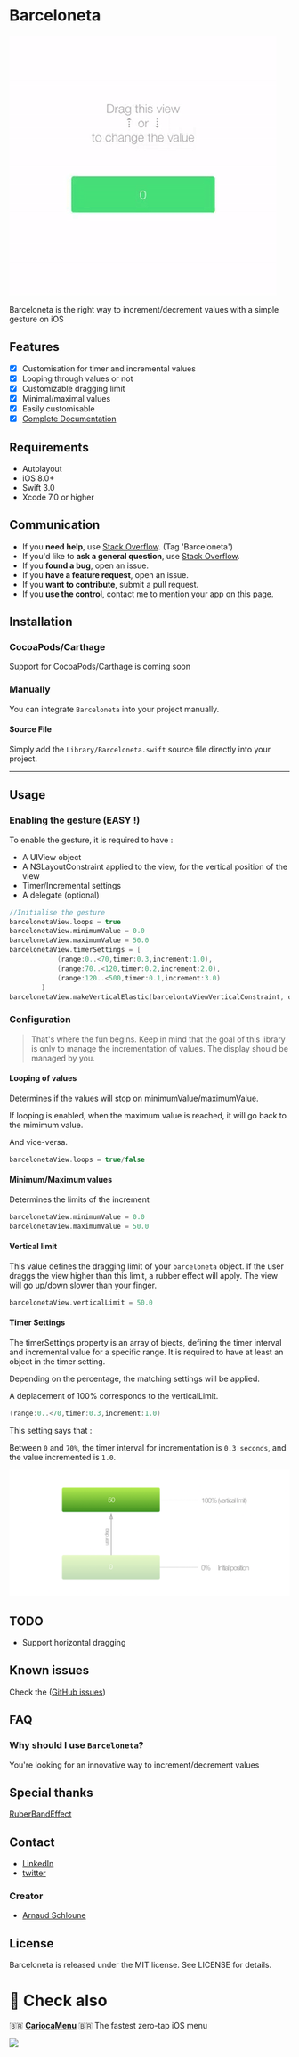 Barceloneta
===============

![](https://raw.githubusercontent.com/arn00s/barceloneta/master/img/barceloneta.gif)


Barceloneta is the right way to increment/decrement values with a simple gesture on iOS

## Features

- [x] Customisation for timer and incremental values
- [x] Looping through values or not 
- [x] Customizable dragging limit
- [x] Minimal/maximal values
- [x] Easily customisable
- [x] [Complete Documentation](http://arn00s.github.io/barceloneta/)

## Requirements

- Autolayout
- iOS 8.0+
- Swift 3.0
- Xcode 7.0 or higher

## Communication

- If you **need help**, use [Stack Overflow](http://stackoverflow.com/questions/tagged/Barceloneta). (Tag 'Barceloneta')
- If you'd like to **ask a general question**, use [Stack Overflow](http://stackoverflow.com/questions/tagged/Barceloneta).
- If you **found a bug**, open an issue.
- If you **have a feature request**, open an issue.
- If you **want to contribute**, submit a pull request.
- If you **use the control**, contact me to mention your app on this page.


## Installation

### CocoaPods/Carthage

Support for CocoaPods/Carthage is coming soon


### Manually

You can integrate `Barceloneta` into your project manually.

#### Source File

Simply add the `Library/Barceloneta.swift` source file directly into your project.

---

## Usage

### Enabling the gesture (EASY !)
To enable the gesture, it is required to have :
- A UIView object
- A NSLayoutConstraint applied to the view, for the vertical position of the view
- Timer/Incremental settings
- A delegate (optional)

```swift
//Initialise the gesture
barcelonetaView.loops = true
barcelonetaView.minimumValue = 0.0
barcelonetaView.maximumValue = 50.0
barcelonetaView.timerSettings = [
            (range:0..<70,timer:0.3,increment:1.0),
            (range:70..<120,timer:0.2,increment:2.0),
            (range:120..<500,timer:0.1,increment:3.0)
        ]
barcelonetaView.makeVerticalElastic(barcelontaViewVerticalConstraint, delegate: self)
```

### Configuration

> That's where the fun begins.
> Keep in mind that the goal of this library is only to manage the incrementation of values. The display should be managed by you.

#### Looping of values

Determines if the values will stop on minimumValue/maximumValue. 

If looping is enabled, when the maximum value is reached, it will go back to the mimimum value. 

And vice-versa.

```swift
barcelonetaView.loops = true/false
```

#### Minimum/Maximum values
Determines the limits of the increment

```swift
barcelonetaView.minimumValue = 0.0
barcelonetaView.maximumValue = 50.0
```

#### Vertical limit
This value defines the dragging limit of your `barceloneta` object. If the user draggs the view higher than this limit, a rubber effect will apply. The view will go up/down slower than your finger.

```swift
barcelonetaView.verticalLimit = 50.0
```

#### Timer Settings

The timerSettings property is an array of bjects, defining the timer interval and incremental value for a specific range.
It is required to have at least an object in the timer setting.

Depending on the percentage, the matching settings will be applied.

A deplacement of 100% corresponds to the verticalLimit.

```swift
(range:0..<70,timer:0.3,increment:1.0)
```
This setting says that :

Between `0` and `70%`, the timer interval for incrementation is `0.3 seconds`, and the value incremented is `1.0`.

![](https://raw.githubusercontent.com/arn00s/barceloneta/master/img/barceloneta_explanation.png)

## TODO

- Support horizontal dragging

## Known issues

Check the ([GitHub issues](https://github.com/arn00s/barceloneta/issues))

## FAQ

### Why should I use `Barceloneta`?

You're looking for an innovative way to increment/decrement values


## Special thanks

[RuberBandEffect](https://github.com/Produkt/RubberBandEffect)

## Contact

- [LinkedIn](https://lu.linkedin.com/in/arnaudschloune)
- [twitter](https://twitter.com/arnaud_momo)

### Creator

- [Arnaud Schloune](http://github.com/arn00s)

## License

Barceloneta is released under the MIT license. See LICENSE for details.


# 👀 Check also

🇧🇷 [**CariocaMenu**](https://github.com/arn00s/cariocamenu) 🇧🇷
The fastest zero-tap iOS menu

![](https://raw.githubusercontent.com/arn00s/cariocamenu/master/cariocamenu.gif)


